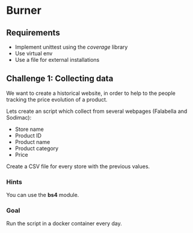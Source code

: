 # Burner

## Requirements

- Implement unittest using the *coverage* library
- Use virtual env
- Use a file for external installations

## Challenge 1: Collecting data

We want to create a historical website, in order to help
to the people tracking the price evolution of a product.

Lets create an script which collect from several webpages
(Falabella and Sodimac):

- Store name
- Product ID
- Product name
- Product category
- Price

Create a CSV file for every store with the previous values.

### Hints

You can use the **bs4** module.

### Goal

Run the script in a docker container every day.
